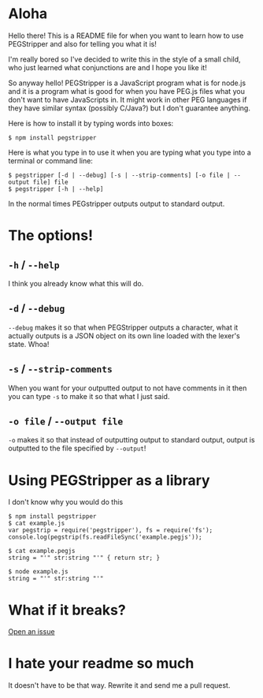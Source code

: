 Aloha=====Hello there! This is a README file for when you want to learn how to use PEGStripper and also for telling you what it is!I'm really bored so I've decided to write this in the style of a small child, who just learned what conjunctions are and I hope you like it!So anyway hello! PEGStripper is a JavaScript program what is for node.js and it is a program what is good for when you have PEG.js files what you don't want to have JavaScripts in. It might work in other PEG languages if they have similar syntax (possibly C/Java?) but I don't guarantee anything.Here is how to install it by typing words into boxes:	$ npm install pegstripperHere is what you type in to use it when you are typing what you type into a terminal or command line:	$ pegstripper [-d | --debug] [-s | --strip-comments] [-o file | --output file] file	$ pegstripper [-h | --help]In the normal times PEGstripper outputs output to standard output.The options!============`-h` / `--help`---------------I think you already know what this will do.`-d` / `--debug`------------`--debug` makes it so that when PEGStripper outputs a character, what it actually outputs is a JSON object on its own line loaded with the lexer's state. Whoa!`-s` / `--strip-comments`---------------------When you want for your outputted output to not have comments in it then you can type `-s` to make it so that what I just said.`-o file` / `--output file`--------------------------`-o` makes it so that instead of outputting output to standard output, output is outputted to the file specified by `--output`!Using PEGStripper as a library==============================I don't know why you would do this	$ npm install pegstripper	$ cat example.js	var pegstrip = require('pegstripper'), fs = require('fs');	console.log(pegstrip(fs.readFileSync('example.pegjs'));	$ cat example.pegjs	string = "'" str:string "'" { return str; }	$ node example.js	string = "'" str:string "'" 	What if it breaks?==================[Open an issue](http://github.com/nornalbion/PEGStripper.git)I hate your readme so much==========================It doesn't have to be that way. Rewrite it and send me a pull request.